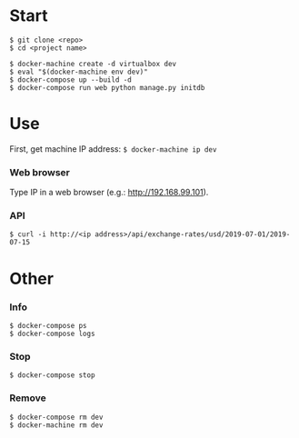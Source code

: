 # Start

```
$ git clone <repo>
$ cd <project name>

$ docker-machine create -d virtualbox dev
$ eval "$(docker-machine env dev)"
$ docker-compose up --build -d
$ docker-compose run web python manage.py initdb
```



# Use

First, get machine IP address: `$ docker-machine ip dev`


### Web browser

Type IP in a web browser (e.g.: http://192.168.99.101).


### API

```
$ curl -i http://<ip address>/api/exchange-rates/usd/2019-07-01/2019-07-15
```


# Other

### Info

```
$ docker-compose ps
$ docker-compose logs
```

### Stop

```
$ docker-compose stop
```

### Remove

```
$ docker-compose rm dev
$ docker-machine rm dev
```

